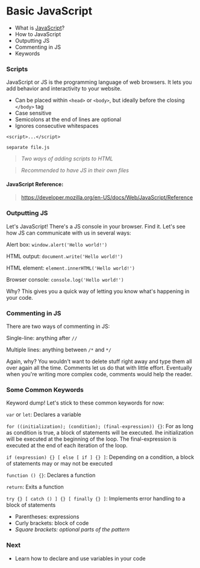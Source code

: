 # Basic JavaScript

* What is [JavaScript](https://en.wikipedia.org/wiki/JavaScript)?
* How to JavaScript
* Outputting JS
* Commenting in JS
* Keywords


### Scripts

JavaScript or JS is the programming language of web browsers. It lets you add behavior and interactivity to your website.

* Can be placed within `<head>` or `<body>`, but ideally before the closing `</body>` tag
* Case sensitive
* Semicolons at the end of lines are optional
* Ignores consecutive whitespaces

```
<script>...</script>

separate file.js
```
> *Two ways of adding scripts to HTML*

> *Recommended to have JS in their own files*


#### JavaScript Reference:
> https://developer.mozilla.org/en-US/docs/Web/JavaScript/Reference


### Outputting JS

Let's JavaScript! There's a JS console in your browser. Find it. Let's see how JS can communicate with us in several ways:

Alert box: `window.alert('Hello world!')`

HTML output: `document.write('Hello world!')`

HTML element: `element.innerHTML('Hello world!')`

Browser console: `console.log('Hello world!')`

Why? This gives you a quick way of letting you know what's happening in your code.


### Commenting in JS

There are two ways of commenting in JS:

Single-line: anything after `//`

Multiple lines: anything between `/*` and `*/`

Again, why? You wouldn't want to delete stuff right away and type them all over again all the time. Comments let us do that with little effort. Eventually when you're writing more complex code, comments would help the reader.


### Some Common Keywords

Keyword dump! Let's stick to these common keywords for now:

`var` or `let`: Declares a variable

`for ((initialization); (condition); (final-expression)) {}`: For as long as condition is true, a block of statements will be executed. Ihe initialization will be executed at the beginning of the loop. The final-expression is executed at the end of each iteration of the loop.

`if (expression) {} [ else [ if ] {} ]`: Depending on a condition, a block of statements may or may not be executed

`function () {}`: Declares a function

`return`: Exits a function

`try {} [ catch () ] {} [ finally {} ]`: Implements error handling to a block of statements

* Parentheses:  expressions
* Curly brackets: block of code
* *Square brackets: optional parts of the pattern*

### Next

* Learn how to declare and use variables in your code
